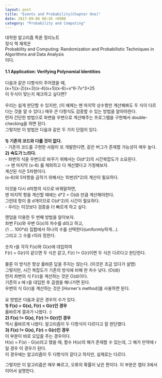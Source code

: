 ```yaml
---
layout: post
title: "Events and Probability(Chapter One)"
date: 2017-09-06 00:45 +0900
category: "Probability and Computing"
---
```


대학원 알고리즘 특론 정리노트<br />
정식 책 재목은<br />
Probability and Computing: Randomization and Probabilistic Techniques in Algorithms and Data Analysis<br />
이다.

<h4> 1.1 Application: Verifying Polynomial Identities </h4>
<p>
다음과 같은 다항식이 주어졌을 때,<br />
(x+1)(x-2)(x+3)(x-4)(x+5)(x-6)=x^6-7x^3+25<br />
이 두식이 맞는지 체크하고 싶다면?<br />
<br />
우리는 쉽게 판단할 수 있지만, (이 예제는 맨 마지막 상수항만 계산해봐도 두 식이 다르다는 것을 알 수 있다.) 매우 큰 다항식도 검증할 수 있는 방법을 알아야한다. <br />
먼저 간단한 방법으로 좌변을 우변으로 계산해주는 프로그램을 구현해서 double-checking을 하면 된다.<br />
그렇지만 이 방법은 다음과 같은 두 가지 단점이 있다.<br />
<br />
<strong>1) 기존의 코드와 다를 것이 없다.</strong><br />
- 기존의 코드를 구현한 사람이 또 개발한다면, 같은 버그가 존재할 가능성이 매우 높다.<br />
<strong>2) 속도가 느리다.</strong><br />
- 좌변의 식을 우변으로 바꾸기 위해서는 O(d^2)의 시간복잡도가 소요된다.<br />
-> 맨 마지막 (x-6) 를 제외하고 다 계산했다고 가정해보자.<br />
계산된 식은 5차항이다.<br />
(x-6)와 5차항을 곱하기 위해서는 10번(5*2)의 계산이 필요하다.<br />
<br />
이것을 다시 d차항의 식으로 바꿔말하면,<br />
맨 마지막 항을 계산할 때에는 d*2 = O(d) 만큼 계산해야한다.<br />
그런데 항이 총 d개이므로 O(d^2)의 시간이 필요하다.<br />
- 우리는 이것보다 검증을 더 빠르게 하고 싶다.<br />
</p>
<p>
랜덤을 이용한 두 번째 방법을 알아보자.<br />
좌변 F(x)와 우변 G(x)의 차수를 d라고 하고,<br />
{1 ... 100*d} 집합에서 하나의 수를 선택한다(uniformly하게...).<br />
그리고 그 수를 r이라 정한다.<br />
<br />
숫자 r을 각각 F(x)와 G(x)에 대입하여<br />
F(r) = G(r)이 같으면 두 식은 같고, F(r) != G(r)이면 두 식은 다르다고 판단한다.<br />
<br />
물론 이 방식은 항상 옳바른 답을 주지는 않는다. (이것은 조금 있다가 설명)<br />
그렇지만, 시간 복잡도가 기존의 방식에 비해 한 차수 낮다. (O(d))<br />
먼저 좌변의 식 F(r)을 계산하는 것은 O(d)이다.<br />
기존의 x 에 r을 대입한 후 곱셈을 해나가면 된다.<br />
우변의 식 G(r)을 계산하는 것은 [Horner's method]를 사용하면 된다.<br />
<br />
요 방법은 다음과 같은 경우의 수가 있다.<br />
<strong>1) F(x) = G(x), F(r) = G(r)인 경우</strong><br />
옳바르게 결과가 나왔다. :)<br />
<strong>2) F(x) != G(x), F(r) != G(r)인 경우</strong><br />
역시 옳바르게 나왔다. 알고리즘이 두 다항식이 다르다고 잘 판단했다.<br />
<strong>3) F(x) != G(x), F(r) = G(r)인 경우</strong><br />
이 부분이 바로 오답을 주는 경우이다.<br />
H(x) = F(x) - G(x)라고 했을 때, 함수 H(x)의 해가 존재할 수 있는데, 그 해가 만약에 r일 경우 이 경우가 된다.<br />
이 경우에는 알고리즘이 두 다항식이 같다고 하지만, 실제로는 다르다.<br />

그렇지만 이 알고리즘은 매우 빠르고, 오류의 확률이 낮은 편이다. 이 부분은 챕터 3에서 이어서 설명한다. <br />
</p>


[Horner's method]: https://en.wikipedia.org/wiki/Horner%27s_method